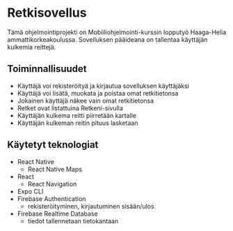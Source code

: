 # Retkisovellus

Tämä ohjelmointiprojekti on Mobiiliohjelmointi-kurssin lopputyö Haaga-Helia ammattikorkeakoulussa. Sovelluksen pääideana on tallentaa käyttäjän kulkemia reittejä.

## Toiminnallisuudet
- Käyttäjä voi rekisteröityä ja kirjautua sovelluksen käyttäjäksi
- Käyttäjä voi lisätä, muokata ja poistaa omat retkitietonsa
- Jokainen käyttäjä näkee vain omat retkitietonsa
- Retket ovat listattuina Retkeni-sivulla
- Käyttäjän kulkema reitti piirretään kartalle
- Käyttäjän kulkeman reitin pituus lasketaan

## Käytetyt teknologiat
- React Native
  - React Native Maps
- React
  - React Navigation
- Expo CLI
- Firebase Authentication
  - rekisteröityminen, kirjautuminen sisään/ulos
- Firebase Realtime Database
  - tiedot tallennetaan tietokantaan


